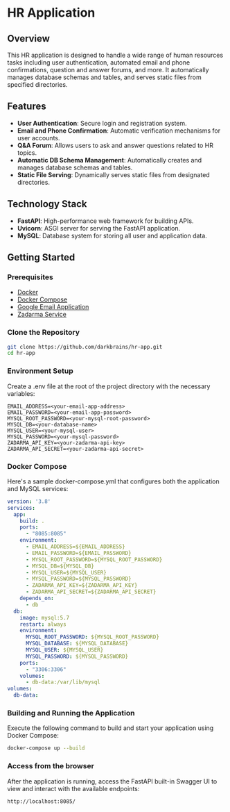 # HR Application

## Overview

This HR application is designed to handle a wide range of human resources tasks including user authentication, automated email and phone confirmations, question and answer forums, and more. It automatically manages database schemas and tables, and serves static files from specified directories.

## Features

- **User Authentication**: Secure login and registration system.
- **Email and Phone Confirmation**: Automatic verification mechanisms for user accounts.
- **Q&A Forum**: Allows users to ask and answer questions related to HR topics.
- **Automatic DB Schema Management**: Automatically creates and manages database schemas and tables.
- **Static File Serving**: Dynamically serves static files from designated directories.

## Technology Stack

- **FastAPI**: High-performance web framework for building APIs.
- **Uvicorn**: ASGI server for serving the FastAPI application.
- **MySQL**: Database system for storing all user and application data.

## Getting Started

### Prerequisites

- [Docker](https://docs.docker.com/)
- [Docker Compose](https://docs.docker.com/compose/)
- [Google Email Application](https://support.google.com/mail/answer/185833?hl=en)
- [Zadarma Service](https://zadarma.com/en/)

### Clone the Repository

```bash
git clone https://github.com/darkbrains/hr-app.git
cd hr-app
```

### Environment Setup

Create a .env file at the root of the project directory with the necessary variables:

```plaintext
EMAIL_ADDRESS=<your-email-app-address>
EMAIL_PASSWORD=<your-email-app-password>
MYSQL_ROOT_PASSWORD=<your-mysql-root-password>
MYSQL_DB=<your-database-name>
MYSQL_USER=<your-mysql-user>
MYSQL_PASSWORD=<your-mysql-password>
ZADARMA_API_KEY=<your-zadarma-api-key>
ZADARMA_API_SECRET=<your-zadarma-api-secret>
```

### Docker Compose
Here's a sample docker-compose.yml that configures both the application and MySQL services:

```yaml
version: '3.8'
services:
  app:
    build: .
    ports:
      - "8085:8085"
    environment:
      - EMAIL_ADDRESS=${EMAIL_ADDRESS}
      - EMAIL_PASSWORD=${EMAIL_PASSWORD}
      - MYSQL_ROOT_PASSWORD=${MYSQL_ROOT_PASSWORD}
      - MYSQL_DB=${MYSQL_DB}
      - MYSQL_USER=${MYSQL_USER}
      - MYSQL_PASSWORD=${MYSQL_PASSWORD}
      - ZADARMA_API_KEY=${ZADARMA_API_KEY}
      - ZADARMA_API_SECRET=${ZADARMA_API_SECRET}
    depends_on:
      - db
  db:
    image: mysql:5.7
    restart: always
    environment:
      MYSQL_ROOT_PASSWORD: ${MYSQL_ROOT_PASSWORD}
      MYSQL_DATABASE: ${MYSQL_DATABASE}
      MYSQL_USER: ${MYSQL_USER}
      MYSQL_PASSWORD: ${MYSQL_PASSWORD}
    ports:
      - "3306:3306"
    volumes:
      - db-data:/var/lib/mysql
volumes:
  db-data:
```

### Building and Running the Application

Execute the following command to build and start your application using Docker Compose:

```bash
docker-compose up --build
```

### Access from the browser

After the application is running, access the FastAPI built-in Swagger UI to view and interact with the available endpoints:

```bash
http://localhost:8085/
```
